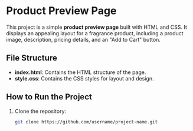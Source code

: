 # Product Preview Page

This project is a simple **product preview page** built with HTML and CSS. It displays an appealing layout for a fragrance product, including a product image, description, pricing details, and an "Add to Cart" button.

## File Structure

- **index.html**: Contains the HTML structure of the page.
- **style.css**: Contains the CSS styles for layout and design.

## How to Run the Project

1. Clone the repository:
   ```bash
   git clone https://github.com/username/project-name.git
